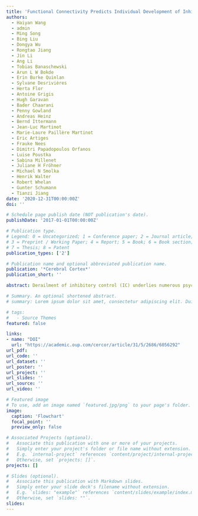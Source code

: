 ```yaml
---
title: 'Functional Connectivity Predicts Individual Development of Inhibitory Control during Adolescence'
authors:
  - Haiyan Wang
  - admin
  - Ming Song
  - Bing Liu
  - Dongya Wu
  - Rongtao Jiang
  - Jin Li
  - Ang Li
  - Tobias Banaschewski
  - Arun L W Bokde
  - Erin Burke Quinlan
  - Sylvane Desrivières
  - Herta Flor
  - Antoine Grigis
  - Hugh Garavan
  - Bader Chaarani
  - Penny Gowland
  - Andreas Heinz
  - Bernd Ittermann
  - Jean-Luc Martinot
  - Marie-Laure Paillère Martinot
  - Eric Artiges
  - Frauke Nees
  - Dimitri Papadopoulos Orfanos
  - Luise Poustka
  - Sabina Millenet
  - Juliane H Fröhner
  - Michael N Smolka
  - Henrik Walter
  - Robert Whelan
  - Gunter Schumann
  - Tianzi Jiang
date: '2020-12-31T00:00:00Z'
doi: ''

# Schedule page publish date (NOT publication's date).
publishDate: '2017-01-01T00:00:00Z'

# Publication type.
# Legend: 0 = Uncategorized; 1 = Conference paper; 2 = Journal article;
# 3 = Preprint / Working Paper; 4 = Report; 5 = Book; 6 = Book section;
# 7 = Thesis; 8 = Patent
publication_types: ['2']

# Publication name and optional abbreviated publication name.
publication: '*Cerebral Cortex*'
publication_short: ''

abstract: Derailment of inhibitory control (IC) underlies numerous psychiatric and behavioral disorders, many of which emerge during adolescence. Identifying reliable predictive biomarkers that place the adolescents at elevated risk for future IC deficits can help guide early interventions, yet the scarcity of longitudinal research has hindered the progress. Here, using a large-scale longitudinal dataset in which the same subjects performed a stop signal task during functional magnetic resonance imaging at ages 14 and 19, we tracked their IC development individually and tried to find the brain features predicting their development by constructing prediction models using 14-year-olds’ functional connections within a network or between a pair of networks. The participants had distinct between-subject trajectories in their IC development. Of the candidate connections used for prediction, ventral attention-subcortical network interconnections could predict the individual development of IC and formed a prediction model that generalized to previously unseen individuals. Furthermore, we found that connectivity between these two networks was related to substance abuse problems, an IC-deficit related problematic behavior, within 5 years. Our study reveals individual differences in IC development from mid- to late-adolescence and highlights the importance of ventral attention-subcortical network interconnections in predicting future IC development and substance abuse in adolescents.

# Summary. An optional shortened abstract.
# summary: Lorem ipsum dolor sit amet, consectetur adipiscing elit. Duis posuere tellus ac convallis placerat. Proin tincidunt magna sed ex sollicitudin condimentum.

# tags:
#   - Source Themes
featured: false

links:
- name: "DOI"
  url: "https://academic.oup.com/cercor/article/31/5/2686/6056292"
url_pdf: 
url_code: ''
url_dataset: ''
url_poster: ''
url_project: ''
url_slides: ''
url_source: ''
url_video: ''

# Featured image
# To use, add an image named `featured.jpg/png` to your page's folder.
image:
  caption: 'Flowchart'
  focal_point: ''
  preview_only: false

# Associated Projects (optional).
#   Associate this publication with one or more of your projects.
#   Simply enter your project's folder or file name without extension.
#   E.g. `internal-project` references `content/project/internal-project/index.md`.
#   Otherwise, set `projects: []`.
projects: []

# Slides (optional).
#   Associate this publication with Markdown slides.
#   Simply enter your slide deck's filename without extension.
#   E.g. `slides: "example"` references `content/slides/example/index.md`.
#   Otherwise, set `slides: ""`.
slides:
---
```


